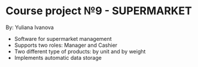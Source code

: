 # Course project №9 - SUPERMARKET
By: Yuliana Ivanova

- Software for supermarket management
- Supports two roles: Manager and Cashier
- Two different type of products: by unit and by weight
- Implements automatic data storage
